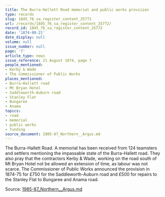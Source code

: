 ```yaml
---
title: The Burra-Hallett Road memorial and public works provision
type: records
slug: 1845_76_sa_register_content_25772
url: /records/1845_76_sa_register_content_25772/
record_id: 1845_76_sa_register_content_25772
date: '1874-08-21'
date_display: null
volume: null
issue_number: null
page: '7'
article_type: news
issue_reference: 21 August 1874, page 7
people_mentioned:
- Kerby & Wade
- The Commissioner of Public Works
places_mentioned:
- Burra-Hallett road
- Mt Bryan Hotel
- Saddleworth-Auburn road
- Stanley Flat
- Bungaree
- Anama
topics:
- road
- memorial
- public works
- funding
source_document: 1985-87_Northern__Argus.md
---
```


The Burra-Hallett Road.  A memorial has been received from 124 teamsters and settlers mentioning the impassable state of the Burra-Hallett road.  They also pray that the contractors Kerby & Wade, working on the road south of Mt Bryan Hotel not be allowed an extension of time, as labour was not scarce.  The Commissioner of Public Works announced the provision in 1874-75 for £750 for the Saddleworth-Auburn road and £500 for repairs to the Stanley Flat to Bungaree and Anama road.

Source: [1985-87_Northern__Argus.md](/downloads/markdown/1985-87_Northern__Argus.md)
